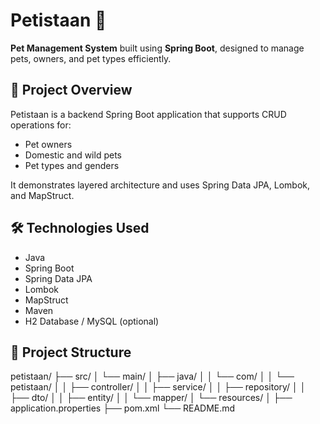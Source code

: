 # Petistaan 🐾

**Pet Management System** built using **Spring Boot**, designed to manage pets, owners, and pet types efficiently.

## 🚀 Project Overview

Petistaan is a backend Spring Boot application that supports CRUD operations for:
- Pet owners
- Domestic and wild pets
- Pet types and genders

It demonstrates layered architecture and uses Spring Data JPA, Lombok, and MapStruct.

## 🛠️ Technologies Used

- Java
- Spring Boot
- Spring Data JPA
- Lombok
- MapStruct
- Maven
- H2 Database / MySQL (optional)

## 📁 Project Structure

petistaan/
├── src/
│ └── main/
│ ├── java/
│ │ └── com/
│ │ └── petistaan/
│ │ ├── controller/
│ │ ├── service/
│ │ ├── repository/
│ │ ├── dto/
│ │ ├── entity/
│ │ └── mapper/
│ └── resources/
│ ├── application.properties
├── pom.xml
└── README.md
